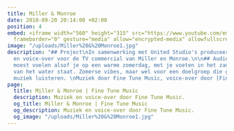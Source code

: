 ```yaml
---
title: Miller & Monroe
date: 2018-09-20 20:14:00 +02:00
position: 4
embed: <iframe width="560" height="315" src="https://www.youtube.com/embed/-Cxi2WP28RM?rel=0&amp;showinfo=0"
  frameborder="0" gesture="media" allow="encrypted-media" allowfullscreen></iframe>
image: "/uploads/Miller%20&%20Monroe1.jpg"
description: "## Project\nIn samenwerking met United Studio's produceerden we de muziek
  en voice-over voor de TV commercial van Miller en Monroe.\n\n## Audio\nDe muziek
  moest voelen alsof je op een warme zomerdag, met je voeten in het zand, aan de rand
  van het water staat. Zomerse vibes, maar wel voor een doelgroep die graag naar akoestische
  muziek luisteren. \nMuziek door Fine Tune Music, voice-over door [Fine Tune Voices](https://finetunevoices.nl/)"
page:
  title: Miller & Monroe | Fine Tune Music
  description: Muziek en voice-over door Fine Tune Music.
  og_title: Miller & Monroe | Fine Tune Music
  og_description: Muziek en voice-over door Fine Tune Music.
  og_image: "/uploads/Miller%20&%20Monroe1.jpg"
---
```


